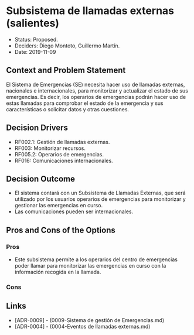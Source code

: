 # Subsistema de llamadas externas (salientes)

* Status: Proposed.
* Deciders: Diego Montoto, Guillermo Martín.
* Date: 2019-11-09

## Context and Problem Statement

El Sistema de Emergencias (SE) necesita hacer uso de llamadas externas, nacionales e internacionales, para monitorizar y actualizar el estado de sus emergencias.
Es decir, los operarios de emergencias podrán hacer uso de estas llamadas para comprobar el estado de la emergencia y sus características o solicitar datos y otras cuestiones.


## Decision Drivers

* RF002.1: Gestión de llamadas externas.
* RF003: Monitorizar recursos.
* RF005.2: Operarios de emergencias.
* RF016: Comunicaciones internacionales.

## Decision Outcome

* El sistema contará con un Subsistema de Llamadas Externas, que será utilizado por los usuarios operarios de emergencias para monitorizar y gestionar las emergencias en curso.
* Las comunicaciones pueden ser internacionales.

## Pros and Cons of the Options

### Pros

* Este subsistema permite a los operarios del centro de emergencias poder llamar para monitorizar las emergencias en curso con la información recogida en la llamada.

### Cons

## Links 
* [ADR-0009] - (0009-Sistema de gestión de Emergencias.md)
* [ADR-0004] - (0004-Eventos de llamadas externas.md)
